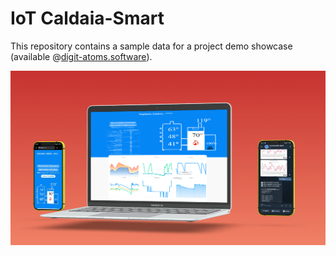 # IoT Caldaia-Smart

This repository contains a sample data for a project demo showcase (available @[digit-atoms.software](https://digit-atoms.software/)).

<img src="https://github.com/digit-atoms/iot-caldaia-smart-fake-data/blob/main/demo.png" />
